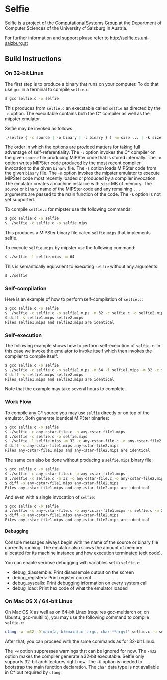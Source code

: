# Selfie

Selfie is a project of the [Computational Systems Group](http://www.cs.uni-salzburg.at/~ck) at the Department of Computer Sciences of the University of Salzburg in Austria.

For further information and support please refer to http://selfie.cs.uni-salzburg.at

## Build Instructions

### On 32-bit Linux

The first step is to produce a binary that runs on your computer. To do that use `gcc` in a terminal to compile `selfie.c`:

```bash
$ gcc selfie.c -o selfie
```

This produces from `selfie.c` an executable called `selfie` as directed by the `-o` option. The executable contains both the C\* compiler as well as the mipster emulator.

Selfie may be invoked as follows:

```bash
./selfie { -c source | -o binary | -l binary } [ -m size ... | -k size ... ]
```

The order in which the options are provided matters for taking full advantage of self-referentiality. The `-c` option invokes the C\* compiler on the given `source` file producing MIPSter code that is stored internally. The `-o` option writes MIPSter code produced by the most recent compiler invocation to the given `binary` file. The `-l` option loads MIPSter code from the given `binary` file. The `-m` option invokes the mipster emulator to execute MIPSter code most recently loaded or produced by a compiler invocation. The emulator creates a machine instance with `size` MB of memory. The `source` or `binary` name of the MIPSter code and any remaining `...` arguments are passed to the main function of the code. The `-k` option is not yet supported.

To compile `selfie.c` for mipster use the following commands:

```bash
$ gcc selfie.c -o selfie
$ ./selfie -c selfie.c -o selfie.mips
```

This produces a MIPSter binary file called `selfie.mips` that implements selfie.

To execute `selfie.mips` by mipster use the following command:

```bash
$ ./selfie -l selfie.mips -m 64
```

This is semantically equivalent to executing `selfie` without any arguments:

```bash
$ ./selfie
```

### Self-compilation

Here is an example of how to perform self-compilation of `selfie.c`:

```bash
$ gcc selfie.c -o selfie
$ ./selfie -c selfie.c -o selfie1.mips -m 32 -c selfie.c -o selfie2.mips
$ diff -s selfie1.mips selfie2.mips
Files selfie1.mips and selfie2.mips are identical
```

### Self-execution

The following example shows how to perform self-execution of `selfie.c`. In this case we invoke the emulator to invoke itself which then invokes the compiler to compile itself:

```bash
$ gcc selfie.c -o selfie
$ ./selfie -c selfie.c -o selfie1.mips -m 64 -l selfie1.mips -m 32 -c selfie.c -o selfie2.mips
$ diff -s selfie1.mips selfie2.mips
Files selfie1.mips and selfie2.mips are identical
```

Note that the example may take several hours to complete.

### Work Flow

To compile any C\* source you may use `selfie` directly or on top of the emulator. Both generate identical MIPSter binaries:

```bash
$ gcc selfie.c -o selfie
$ ./selfie -c any-cstar-file.c -o any-cstar-file1.mips
$ ./selfie -c selfie.c -o selfie.mips
$ ./selfie -l selfie.mips -m 32 -c any-cstar-file.c -o any-cstar-file2.mips
$ diff -s any-cstar-file1.mips any-cstar-file2.mips
Files any-cstar-file1.mips and any-cstar-file2.mips are identical
```

The same can also be done without producing a `selfie.mips` binary file:

```bash
$ gcc selfie.c -o selfie
$ ./selfie -c any-cstar-file.c -o any-cstar-file1.mips
$ ./selfie -c selfie.c -m 32 -c any-cstar-file.c -o any-cstar-file2.mips
$ diff -s any-cstar-file1.mips any-cstar-file2.mips
Files any-cstar-file1.mips and any-cstar-file2.mips are identical
```

And even with a single invocation of `selfie`:

```bash
$ gcc selfie.c -o selfie
$ ./selfie -c any-cstar-file.c -o any-cstar-file1.mips -c selfie.c -m 32 -c any-cstar-file.c -o any-cstar-file2.mips
$ diff -s any-cstar-file1.mips any-cstar-file2.mips
Files any-cstar-file1.mips and any-cstar-file2.mips are identical
```

#### Debugging

Console messages always begin with the name of the source or binary file currently running. The emulator also shows the amount of memory allocated for its machine instance and how execution terminated (exit code).

You can enable verbose debugging with variables set in `selfie.c`:

 - debug_diassemble: Print disassemble output on the screen
 - debug_registers: Print register content
 - debug_syscalls: Print debugging information on every system call
 - debug_load: Print hex code of what the emulator loaded

### On Mac OS X / 64-bit Linux

On Mac OS X as well as on 64-bit Linux (requires gcc-multiarch or, on Ubuntu, gcc-multilib), you may use the following command to compile `selfie.c`:

```bash
clang -w -m32 -D'main(a, b)=main(int argc, char **argv)' selfie.c -o selfie
```

After that, you can proceed with the same commands as for 32-bit Linux.

The `-w` option suppresses warnings that can be ignored for now. The `-m32` option makes the compiler generate a 32-bit executable. Selfie only supports 32-bit architectures right now. The `-D` option is needed to bootstrap the main function declaration. The `char` data type is not available in C\* but required by `clang`.